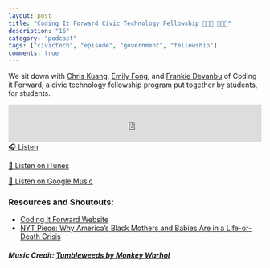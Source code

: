 ```yaml
---
layout: post
title: "Coding It Forward Civic Technology Fellowship 👩🏽‍💼 👨🏽‍💼"
description: "16"
category: "podcast"
tags: ["civictech", "episode", "government", "fellowship"]
comments: true
---
```

We sit down with [Chris Kuang](https://twitter.com/chris_kuang), [Emily Fong](https://twitter.com/emolyfong), and [Frankie Devanbu](https://twitter.com/FrankieDevanbu) of Coding it Forward, a civic technology fellowship program put together by students, for students.

<iframe width="100%" height="75" scrolling="no" frameborder="no" allow="autoplay" src="https://w.soundcloud.com/player/?url=https%3A//api.soundcloud.com/tracks/482667411&color=%23ff5500&auto_play=false&hide_related=false&show_comments=true&show_user=true&show_reposts=false&show_teaser=true&visual=true"></iframe>
<a href="https://soundcloud.com/user-227289754/s01e13-coding-it-forward-civic-technology-fellowship" target="_blank">🎧 Listen</a>

[📱 Listen on iTunes](https://itunes.apple.com/us/podcast/civic-tech-chat/id1350640468?mt=2)

[📱 Listen on Google Music](https://play.google.com/music/listen?u=0#/ps/I2inksjzzzmbxhg5wbojr624doa)

### Resources and Shoutouts:
- [Coding It Forward Website](https://www.codingitforward.com/)
- [NYT Piece: Why America’s Black Mothers and Babies Are in a Life-or-Death Crisis](https://www.nytimes.com/2018/04/11/magazine/black-mothers-babies-death-maternal-mortality.html)

##### Music Credit: [Tumbleweeds by Monkey Warhol](http://freemusicarchive.org/music/Monkey_Warhol/Lonely_Hearts_Challenge/Monkey_Warhol_-_Tumbleweeds)

